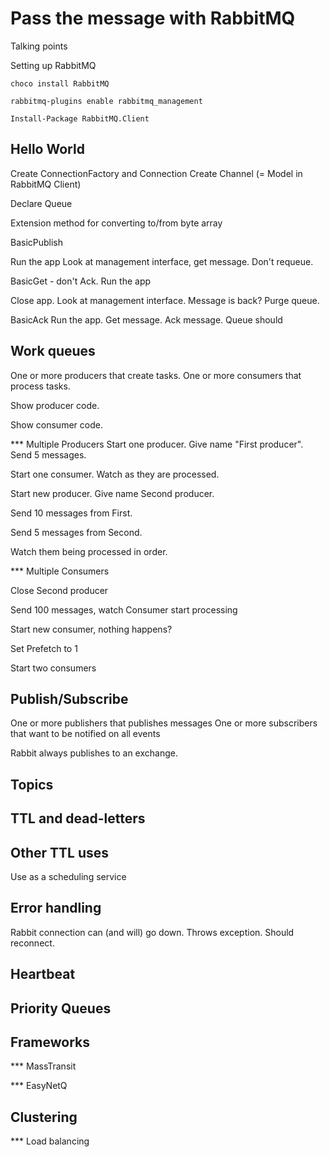 Pass the message with RabbitMQ
==============================
Talking points

Setting up RabbitMQ

	choco install RabbitMQ

	rabbitmq-plugins enable rabbitmq_management

	Install-Package RabbitMQ.Client


Hello World
-----------
Create ConnectionFactory and Connection
Create Channel (= Model in RabbitMQ Client)

Declare Queue

Extension method for converting to/from byte array

BasicPublish

Run the app
Look at management interface, get message. Don't requeue.

BasicGet - don't Ack.
Run the app

Close app. Look at management interface. Message is back?
Purge queue.

BasicAck
Run the app. Get message. Ack message. Queue should


Work queues
-----------
One or more producers that create tasks.
One or more consumers that process tasks.

Show producer code.

Show consumer code. 


*** Multiple Producers
Start one producer. Give name "First producer". Send 5 messages.

Start one consumer. Watch as they are processed.

Start new producer. Give name Second producer.
 
Send 10 messages from First.

Send 5 messages from Second.

Watch them being processed in order.

*** Multiple Consumers

Close Second producer

Send 100 messages, watch Consumer start processing

Start new consumer, nothing happens?

Set Prefetch to 1

Start two consumers


Publish/Subscribe
-----------------
One or more publishers that publishes messages
One or more subscribers that want to be notified on all events


Rabbit always publishes to an exchange.

Topics
------


TTL and dead-letters
--------------------


Other TTL uses
--------------
Use as a scheduling	service


Error handling
--------------
Rabbit connection can (and will) go down. Throws exception. Should reconnect.


Heartbeat
---------


Priority Queues
---------------


Frameworks
----------

*** MassTransit

*** EasyNetQ

Clustering
----------

*** Load balancing
